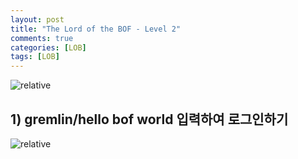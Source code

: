 ```yaml
---
layout: post
title: "The Lord of the BOF - Level 2"
comments: true
categories: [LOB]
tags: [LOB]
---
```

<img data-action="zoom" src='{{ "assets/lob/level2/1.jpg" | relative_url }}' alt='relative'>  

## 1) gremlin/hello bof world 입력하여 로그인하기  

<img data-action="zoom" src='{{ "assets/lob/level2/2.png" | relative_url }}' alt='relative'>  